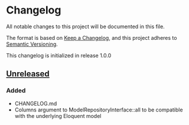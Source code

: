 # Changelog

All notable changes to this project will be documented in this file.

The format is based on [Keep a Changelog](https://keepachangelog.com/en/1.0.0/),
and this project adheres to [Semantic Versioning](https://semver.org/spec/v2.0.0.html).

This changelog is initialized in release 1.0.0

## [Unreleased]

### Added
* CHANGELOG.md
* Columns argument to ModelRepositoryInterface::all to be compatible with the underlying Eloquent model

[Unreleased]: https://github.com/wimski/laravel-model-repositories/compare/v1.0.0...master
